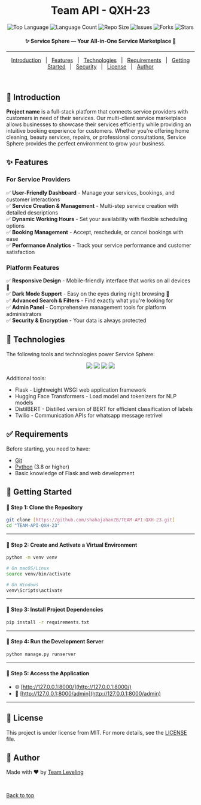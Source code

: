 <!-- Project Video -->
<!-- ## 🎥 Project Demo

[![Service Sphere Demo](https://img.youtube.com/vi/BcdqpYm3tIk/0.jpg)](https://drive.google.com/file/d/1BcdqpYm3tIkvyUZ4fCE418QETPQKPSwg/view?usp=sharing)

> ⚠️ **Note:** There are many features that are not included in the demo video. To explore the full functionality, clone the repo and try it out yourself!

---

<div align="center" id="top"> 
  <img src="https://i.ibb.co/S6qMxwr/service-sphere.png" alt="Service Sphere" />
</div>
-->

<h1 align="center">Team API - QXH-23</h1>

<p align="center">
  <img alt="Top Language" src="https://img.shields.io/github/languages/top/shahajahanZB/TEAM-API-QXH-23?color=56BEB8">
  <img alt="Language Count" src="https://img.shields.io/github/languages/count/shahajahanZB/TEAM-API-QXH-23?color=56BEB8">
  <img alt="Repo Size" src="https://img.shields.io/github/repo-size/shahajahanZB/TEAM-API-QXH-23?color=56BEB8">
  <img alt="Issues" src="https://img.shields.io/github/issues/shahajahanZB/TEAM-API-QXH-23?color=56BEB8">
  <img alt="Forks" src="https://img.shields.io/github/forks/shahajahanZB/TEAM-API-QXH-23?color=56BEB8">
  <img alt="Stars" src="https://img.shields.io/github/stars/shahajahanZB/TEAM-API-QXH-23?color=56BEB8">
</p>

<h4 align="center"> 
	✨ Service Sphere — Your All-in-One Service Marketplace 🚀
</h4>

<!--
<h4 align="center">
  <a href="https://team-leveling.onrender.com/" target="_blank">🌐 Live Demo</a>
</h4>
-->

<hr>

<p align="center">
  <a href="#dart-introduction">Introduction</a> &#xa0; | &#xa0; 
  <a href="#sparkles-features">Features</a> &#xa0; | &#xa0;
  <a href="#rocket-technologies">Technologies</a> &#xa0; | &#xa0;
  <a href="#white_check_mark-requirements">Requirements</a> &#xa0; | &#xa0;
  <a href="#checkered_flag-getting-started">Getting Started</a> &#xa0; | &#xa0;
  <a href="#lock-security">Security</a> &#xa0; | &#xa0;
  <a href="#memo-license">License</a> &#xa0; | &#xa0;
  <a href="#busts_in_silhouette-author">Author</a>
</p>

<br>

## :dart: Introduction ##

**Project name** is a full-stack platform that connects service providers with customers in need of their services. Our multi-client service marketplace allows businesses to showcase their services efficiently while providing an intuitive booking experience for customers. Whether you're offering home cleaning, beauty services, repairs, or professional consultations, Service Sphere provides the perfect environment to grow your business.

<!--
<div align="center">
  <img src="https://i.ibb.co/Yj5SXWZ/service-demo.gif" alt="Service Sphere Demo" width="600px" />
</div>
-->

## :sparkles: Features ##

### For Service Providers
✅ **User-Friendly Dashboard** - Manage your services, bookings, and customer interactions  
✅ **Service Creation & Management** - Multi-step service creation with detailed descriptions  
✅ **Dynamic Working Hours** - Set your availability with flexible scheduling options  
✅ **Booking Management** - Accept, reschedule, or cancel bookings with ease  
✅ **Performance Analytics** - Track your service performance and customer satisfaction  

### Platform Features
✅ **Responsive Design** - Mobile-friendly interface that works on all devices 📱  
✅ **Dark Mode Support** - Easy on the eyes during night browsing 🌙  
✅ **Advanced Search & Filters** - Find exactly what you're looking for  
✅ **Admin Panel** - Comprehensive management tools for platform administrators  
✅ **Security & Encryption** - Your data is always protected  

<!--
<div align="center">
  <img src="https://i.ibb.co/80kDGxL/features-showcase.png" alt="Features Showcase" width="700px" />
</div>
-->

## :rocket: Technologies ##

The following tools and technologies power Service Sphere:

<p align="center">
  <img src="https://img.shields.io/badge/HTML5-E34F26?style=for-the-badge&logo=html5&logoColor=white" />
  <img src="https://img.shields.io/badge/CSS3-1572B6?style=for-the-badge&logo=css3&logoColor=white" />
  <img src="https://img.shields.io/badge/JavaScript-F7DF1E?style=for-the-badge&logo=javascript&logoColor=black" />
  <img src="https://img.shields.io/badge/Python-3776AB?style=for-the-badge&logo=python&logoColor=white" />
</p>
Additional tools:

- Flask - Lightweight WSGI web application framework
- Hugging Face Transformers - Load model and tokenizers for NLP models
- DistilBERT - Distilled version of BERT for efficient classification of labels
- Twilio - Communication APIs for whatsapp message retrivel

## :white_check_mark: Requirements ##

Before starting, you need to have:

- [Git](https://git-scm.com)
- [Python](https://www.python.org/) (3.8 or higher)
- Basic knowledge of Flask and web development

## :checkered_flag: Getting Started ##

#### 🔹 Step 1: Clone the Repository

```bash
git clone [https://github.com/shahajahanZB/TEAM-API-QXH-23.git]
cd "TEAM-API-QXH-23"
```

---

#### 🔹 Step 2: Create and Activate a Virtual Environment

```bash
python -m venv venv
```

```bash
# On macOS/Linux
source venv/bin/activate
```

```bash
# On Windows
venv\Scripts\activate
```

---

#### 🔹 Step 3: Install Project Dependencies

```bash
pip install -r requirements.txt
```

---
<!--
#### 🔹 Step 4: Database Setup

Option 1: MySQL (Recommended for Production)

- Create a MySQL database.
- Update `settings.py` with your database credentials under the `DATABASES` section.

Option 2: SQLite (Default for Development)

- No additional configuration needed. SQLite will be used automatically.

---

#### 🔹 Step 5: Apply Migrations

```bash
python manage.py makemigrations
python manage.py migrate
```

---

#### 🔹 Step 6: Create Superuser

```bash
python manage.py createsuperuser
```

---
-->
#### 🔹 Step 4: Run the Development Server

```bash
python manage.py runserver
```

---

#### 🔹 Step 5: Access the Application

- 🌐 [http://127.0.0.1:8000/](http://127.0.0.1:8000/)
- 🔐 [http://127.0.0.1:8000/admin](http://127.0.0.1:8000/admin)

---

<!--
Let me know if you want to add **Docker support**, `.env` setup, or **troubleshooting tips**!

## :lock: Security ##

This project requires a security key that is not included in the repository. If you would like to try the full functionality, please contact the project maintainer for access to the security key.

### Environment Variables

Create a `.env` file in the project root with the following variables:
```
SECRET_KEY=your_secret_key_here
DEBUG=True  # Set to False in production
DATABASE_URL=your_database_connection_string
```

## :eyes: Project Demo ##

<div align="center">
  <a href="https://team-leveling.onrender.com/" target="_blank">
    <img src="https://i.ibb.co/X5Kj9zJ/live-demo-button.png" alt="Live Demo Button" width="300px" />
  </a>
</div>
-->

## :memo: License ##

This project is under license from MIT. For more details, see the [LICENSE](LICENSE.md) file.

## :busts_in_silhouette: Author ##

Made with :heart: by <a href="https://github.com/shiv1119" target="_blank">Team Leveling</a>

&#xa0;

<a href="#top">Back to top</a>